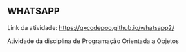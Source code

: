 ## WHATSAPP

Link da atividade: https://qxcodepoo.github.io/whatsapp2/

Atividade da disciplina de Programação Orientada a Objetos

